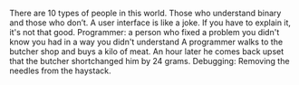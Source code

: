 There are 10 types of people in this world. Those who understand binary and those who don’t.
A user interface is like a joke. If you have to explain it, it's not that good.
Programmer: a person who fixed a problem you didn't know you had in a way you didn't understand
A programmer walks to the butcher shop and buys a kilo of meat.  An hour later he comes back upset that the butcher shortchanged him by 24 grams.
Debugging: Removing the needles from the haystack.